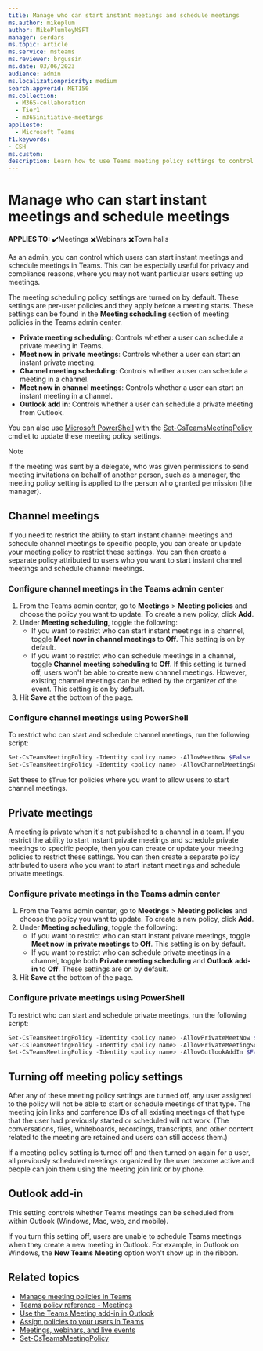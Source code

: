 ```yaml
---
title: Manage who can start instant meetings and schedule meetings
ms.author: mikeplum
author: MikePlumleyMSFT
manager: serdars
ms.topic: article
ms.service: msteams
ms.reviewer: brgussin
ms.date: 03/06/2023
audience: admin
ms.localizationpriority: medium
search.appverid: MET150
ms.collection: 
  - M365-collaboration
  - Tier1
  - m365initiative-meetings
appliesto: 
  - Microsoft Teams
f1.keywords:
- CSH
ms.custom: 
description: Learn how to use Teams meeting policy settings to control who can start instant meetings and schedule meetings.
---
```


# Manage who can start instant meetings and schedule meetings

**APPLIES TO:** ✔️Meetings ✖️Webinars ✖️Town halls

As an admin, you can control which users can start instant meetings and schedule meetings in Teams. This can be especially useful for privacy and compliance reasons, where you may not want particular users setting up meetings.

The meeting scheduling policy settings are turned on by default. These settings are per-user policies and they apply before a meeting starts. These settings can be found in the **Meeting scheduling** section of meeting policies in the Teams admin center.

- **Private meeting scheduling**: Controls whether a user can schedule a private meeting in Teams.
- **Meet now in private meetings**: Controls whether a user can start an instant private meeting.
- **Channel meeting scheduling**: Controls whether a user can schedule a meeting in a channel.
- **Meet now in channel meetings**: Controls whether a user can start an instant meeting in a channel.
- **Outlook add in**: Controls whether a user can schedule a private meeting from Outlook.

You can also use [Microsoft PowerShell](teams-powershell-overview.md) with the [Set-CsTeamsMeetingPolicy](/powershell/module/skype/set-csteamsmeetingpolicy) cmdlet to update these meeting policy settings.

> [!NOTE]
> If the meeting was sent by a delegate, who was given permissions to send meeting invitations on behalf of another person, such as a manager, the meeting policy setting is applied to the person who granted permission (the manager).

## Channel meetings

If you need to restrict the ability to start instant channel meetings and schedule channel meetings to specific people, you can create or update your meeting policy to restrict these settings. You can then create a separate policy attributed to users who you want to start instant channel meetings and schedule channel meetings.

### Configure channel meetings in the Teams admin center

1. From the Teams admin center, go to **Meetings** > **Meeting policies** and choose the policy you want to update. To create a new policy, click **Add**.
1. Under **Meeting scheduling**, toggle the following:
    - If you want to restrict who can start instant meetings in a channel, toggle **Meet now in channel meetings** to **Off**. This setting is on by default.
    - If you want to restrict who can schedule meetings in a channel, toggle **Channel meeting scheduling** to **Off**. If this setting is turned off, users won't be able to create new channel meetings. However, existing channel meetings can be edited by the organizer of the event. This setting is on by default.
1. Hit **Save** at the bottom of the page.

### Configure channel meetings using PowerShell

To restrict who can start and schedule channel meetings, run the following script:

```powershell
Set-CsTeamsMeetingPolicy -Identity <policy name> -AllowMeetNow $False
Set-CsTeamsMeetingPolicy -Identity <policy name> -AllowChannelMeetingScheduling $False
```
Set these to `$True` for policies where you want to allow users to start channel meetings.

## Private meetings

A meeting is private when it's not published to a channel in a team. If you restrict the ability to start instant private meetings and schedule private meetings to specific people, then you can create or update your meeting policies to restrict these settings. You can then create a separate policy attributed to users who you want to start instant meetings and schedule private meetings.

### Configure private meetings in the Teams admin center

1. From the Teams admin center, go to **Meetings** > **Meeting policies** and choose the policy you want to update. To create a new policy, click **Add**.
1. Under **Meeting scheduling**, toggle the following:
    - If you want to restrict who can start instant private meetings, toggle **Meet now in private meetings** to **Off**. This setting is on by default.
    - If you want to restrict who can schedule private meetings in a channel, toggle both **Private meeting scheduling** and **Outlook add-in** to **Off**. These settings are on by default.
1. Hit **Save** at the bottom of the page.

### Configure private meetings using PowerShell

To restrict who can start and schedule private meetings, run the following script:

```powershell
Set-CsTeamsMeetingPolicy -Identity <policy name> -AllowPrivateMeetNow $False
Set-CsTeamsMeetingPolicy -Identity <policy name> -AllowPrivateMeetingScheduling $False
Set-CsTeamsMeetingPolicy -Identity <policy name> -AllowOutlookAddIn $False
```

## Turning off meeting policy settings

After any of these meeting policy settings are turned off, any user assigned to the policy will not be able to start or schedule meetings of that type. The meeting join links and conference IDs of all existing meetings of that type that the user had previously started or scheduled will not work. (The conversations, files, whiteboards, recordings, transcripts, and other content related to the meeting are retained and users can still access them.)

If a meeting policy setting is turned off and then turned on again for a user, all previously scheduled meetings organized by the user become active and people can join them using the meeting join link or by phone.

## Outlook add-in

This setting controls whether Teams meetings can be scheduled from within Outlook (Windows, Mac, web, and mobile).

If you turn this setting off, users are unable to schedule Teams meetings when they create a new meeting in Outlook. For example, in Outlook on Windows, the **New Teams Meeting** option won't show up in the ribbon.

## Related topics

- [Manage meeting policies in Teams](meeting-policies-overview.md)
- [Teams policy reference - Meetings](settings-policies-reference.md#meetings)
- [Use the Teams Meeting add-in in Outlook](outlook-add-in-authentication-policy-requirements.md)
- [Assign policies to your users in Teams](policy-assignment-overview.md)
- [Meetings, webinars, and live events](quick-start-meetings-live-events.md)
- [Set-CsTeamsMeetingPolicy](/powershell/module/skype/set-csteamsmeetingpolicy)
